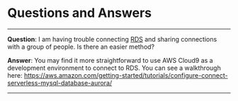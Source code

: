 
# Questions and Answers

---
**Question**: I am having trouble connecting [RDS](https://docs.aws.amazon.com/AmazonRDS/latest/UserGuide/Welcome.html) and sharing connections with a group of people.  Is there an easier method?

**Answer**: You may find it more straightforward to use AWS Cloud9 as a development environment to connect to RDS.  You can see a walkthrough here:  https://aws.amazon.com/getting-started/tutorials/configure-connect-serverless-mysql-database-aurora/

---
